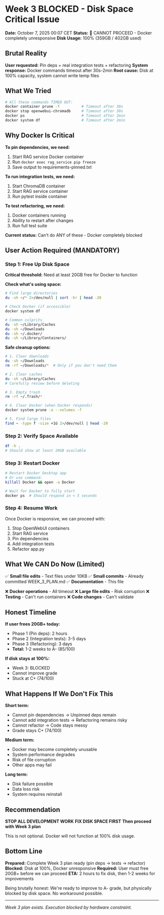 # Week 3 BLOCKED - Disk Space Critical Issue

**Date:** October 7, 2025 00:07 CET
**Status:** 🚨 CANNOT PROCEED - Docker completely unresponsive
**Disk Usage:** 100% (359GB / 402GB used)

## Brutal Reality

**User requested:** Pin deps + real integration tests + refactoring
**System response:** Docker commands timeout after 30s-2min
**Root cause:** Disk at 100% capacity, system cannot write temp files

## What We Tried

```bash
# All these commands TIMED OUT:
docker container prune -f          # Timeout after 30s
docker stop openwebui-chromadb     # Timeout after 30s
docker ps                          # Timeout after 2min
docker system df                   # Timeout after 2min
```

## Why Docker Is Critical

**To pin dependencies, we need:**
1. Start RAG service Docker container
2. Run `docker exec rag_service pip freeze`
3. Save output to requirements-pinned.txt

**To run integration tests, we need:**
1. Start ChromaDB container
2. Start RAG service container
3. Run pytest inside container

**To test refactoring, we need:**
1. Docker containers running
2. Ability to restart after changes
3. Run full test suite

**Current status:** Can't do ANY of these - Docker completely blocked

## User Action Required (MANDATORY)

### Step 1: Free Up Disk Space

**Critical threshold:** Need at least 20GB free for Docker to function

**Check what's using space:**
```bash
# Find large directories
du -sh ~/* 2>/dev/null | sort -hr | head -20

# Check Docker (if accessible)
docker system df

# Common culprits
du -sh ~/Library/Caches
du -sh ~/Downloads
du -sh ~/.docker/
du -sh ~/Library/Containers/
```

**Safe cleanup options:**
```bash
# 1. Clear downloads
du -sh ~/Downloads
rm -rf ~/Downloads/*  # Only if you don't need them

# 2. Clear caches
du -sh ~/Library/Caches
# Carefully review before deleting

# 3. Empty trash
rm -rf ~/.Trash/*

# 4. Clear Docker (when Docker responds)
docker system prune -a --volumes -f

# 5. Find large files
find ~ -type f -size +1G 2>/dev/null | head -20
```

### Step 2: Verify Space Available

```bash
df -h .
# Should show at least 20GB available
```

### Step 3: Restart Docker

```bash
# Restart Docker Desktop app
# Or use command:
killall Docker && open -a Docker

# Wait for Docker to fully start
docker ps  # Should respond in < 5 seconds
```

### Step 4: Resume Work

Once Docker is responsive, we can proceed with:
1. Stop OpenWebUI containers
2. Start RAG service
3. Pin dependencies
4. Add integration tests
5. Refactor app.py

## What We CAN Do Now (Limited)

✅ **Small file edits** - Text files under 10KB
✅ **Small commits** - Already committed WEEK_3_PLAN.md
✅ **Documentation** - This file

❌ **Docker operations** - All timeout
❌ **Large file edits** - Risk corruption
❌ **Testing** - Can't run containers
❌ **Code changes** - Can't validate

## Honest Timeline

**If user frees 20GB+ today:**
- Phase 1 (Pin deps): 2 hours
- Phase 2 (Integration tests): 3-5 days
- Phase 3 (Refactoring): 3 days
- **Total:** 1-2 weeks to A- (85/100)

**If disk stays at 100%:**
- Week 3: BLOCKED
- Cannot improve grade
- Stuck at C+ (74/100)

## What Happens If We Don't Fix This

**Short term:**
- Cannot pin dependencies → Unpinned deps remain
- Cannot add integration tests → Refactoring remains risky
- Cannot refactor → Code stays messy
- Grade stays C+ (74/100)

**Medium term:**
- Docker may become completely unusable
- System performance degrades
- Risk of file corruption
- Other apps may fail

**Long term:**
- Disk failure possible
- Data loss risk
- System requires reinstall

## Recommendation

**STOP ALL DEVELOPMENT WORK**
**FIX DISK SPACE FIRST**
**Then proceed with Week 3 plan**

This is not optional. Docker will not function at 100% disk usage.

## Bottom Line

**Prepared:** Complete Week 3 plan ready (pin deps → tests → refactor)
**Blocked:** Disk at 100%, Docker unresponsive
**Required:** User must free 20GB+ before we can proceed
**ETA:** 2 hours to fix disk, then 1-2 weeks for improvements

Being brutally honest: We're ready to improve to A- grade,
but physically blocked by disk space. No workaround possible.

---

*Week 3 plan exists. Execution blocked by hardware constraint.*
